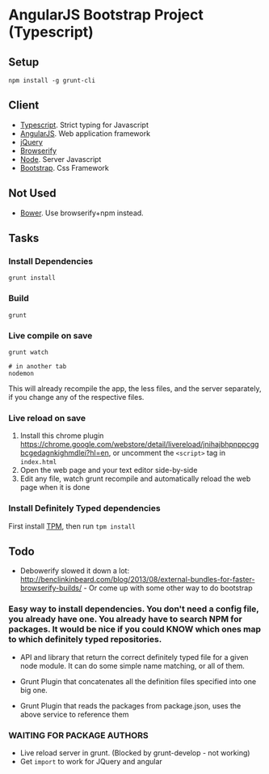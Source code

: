 AngularJS Bootstrap Project (Typescript)
========================================

Setup
-----

    npm install -g grunt-cli

Client
------
* [Typescript](http://www.typescriptlang.org/). Strict typing for Javascript
* [AngularJS](http://angularjs.org/). Web application framework
* [jQuery](http://jquery.com/)
* [Browserify](http://browserify.org/)
* [Node](http://nodejs.org/). Server Javascript
* [Bootstrap](http://getbootstrap.com/). Css Framework

Not Used
--------

* [Bower](https://github.com/bower/bower). Use browserify+npm instead.

Tasks
-----

### Install Dependencies

    grunt install

### Build

    grunt

### Live compile on save

    grunt watch

    # in another tab
    nodemon

This will already recompile the app, the less files, and the server separately, if you change any of the respective files. 

### Live reload on save

1. Install this chrome plugin https://chrome.google.com/webstore/detail/livereload/jnihajbhpnppcggbcgedagnkighmdlei?hl=en, or uncomment the `<script>` tag in `index.html`
2. Open the web page and your text editor side-by-side
3. Edit any file, watch grunt recompile and automatically reload the web page when it is done

### Install Definitely Typed dependencies

First install [TPM](http://github.com/seanhess/tpm), then run `tpm install`

Todo
----

- Debowerify slowed it down a lot: http://benclinkinbeard.com/blog/2013/08/external-bundles-for-faster-browserify-builds/ - Or come up with some other way to do bootstrap

### Easy way to install dependencies. You don't need a config file, you already have one. You already have to search NPM for packages. It would be nice if you could KNOW which ones map to which definitely typed repositories. 

- API and library that return the correct definitely typed file for a given node module. It can do some simple name matching, or all of them. 

- Grunt Plugin that concatenates all the definition files specified into one big one. 

- Grunt Plugin that reads the packages from package.json, uses the above service to reference them

### WAITING FOR PACKAGE AUTHORS

- Live reload server in grunt. (Blocked by grunt-develop - not working)
- Get `import` to work for JQuery and angular

